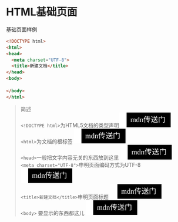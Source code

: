 # HTML基础页面
基础页面样例
```html
<!DOCTYPE html>
<html>
<head>
  <meta charset="UTF-8">
  <title>新建文档</title>
</head>
<body>
  
</body>
</html>
```
>简述  
`<!DOCTYPE html>`为HTML5文档的类型声明[![mdn传送门](../../icon/mdn%E4%BC%A0%E9%80%81%E9%97%A8.svg)](https://developer.mozilla.org/zh-CN/docs/Glossary/Doctype)  
`<html>`为文档的根标签 [![mdn传送门](../../icon/mdn%E4%BC%A0%E9%80%81%E9%97%A8.svg)](https://developer.mozilla.org/zh-CN/docs/Web/HTML/Element/html)  
`<head>`一般把文字内容无关的东西放到这里 [![mdn传送门](../../icon/mdn%E4%BC%A0%E9%80%81%E9%97%A8.svg)](https://developer.mozilla.org/zh-CN/docs/Web/HTML/Element/head)  
`<meta charset="UTF-8">`申明页面编码方式为UTF-8[![mdn传送门](../../icon/mdn传送门.svg)](https://developer.mozilla.org/zh-CN/docs/Web/HTML/Element/meta)  
`<title>新建文档</title>`申明页面标题 [![mdn传送门](../../icon/mdn%E4%BC%A0%E9%80%81%E9%97%A8.svg)](https://developer.mozilla.org/zh-CN/docs/Web/HTML/Element/title)  
`<body>` 要显示的东西都这儿 [![mdn传送门](../../icon/mdn%E4%BC%A0%E9%80%81%E9%97%A8.svg)](https://developer.mozilla.org/zh-CN/docs/Web/HTML/Element/body)
